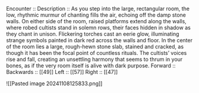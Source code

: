 Encounter :: 
Description :: As you step into the large, rectangular room, the low, rhythmic murmur of chanting fills the air, echoing off the damp stone walls. On either side of the room, raised platforms extend along the walls, where robed cultists stand in solemn rows, their faces hidden in shadow as they chant in unison. Flickering torches cast an eerie glow, illuminating strange symbols painted in dark red across the walls and floor. In the center of the room lies a large, rough-hewn stone slab, stained and cracked, as though it has been the focal point of countless rituals. The cultists’ voices rise and fall, creating an unsettling harmony that seems to thrum in your bones, as if the very room itself is alive with dark purpose.
Forward :: 
Backwards :: [[49]]
Left :: [[57]]
Right :: [[47]]

![[Pasted image 20241108125833.png]]